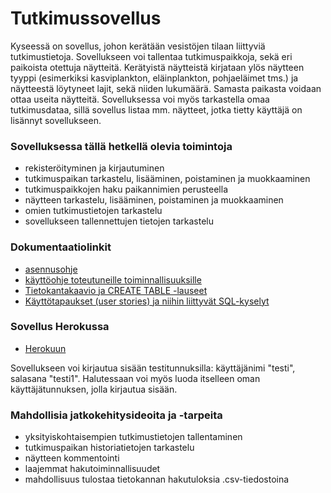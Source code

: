# Tutkimussovellus

Kyseessä on sovellus, johon kerätään vesistöjen tilaan liittyviä tutkimustietoja. Sovellukseen voi tallentaa tutkimuspaikkoja, sekä eri paikoista otettuja näytteitä. Kerätyistä näytteistä kirjataan ylös näytteen tyyppi (esimerkiksi kasviplankton, eläinplankton, pohjaeläimet tms.) ja näytteestä löytyneet lajit, sekä niiden lukumäärä. Samasta paikasta voidaan ottaa useita näytteitä. Sovelluksessa voi myös tarkastella omaa tutkimusdataa, sillä sovellus listaa mm. näytteet, jotka tietty käyttäjä on lisännyt sovellukseen.

### Sovelluksessa tällä hetkellä olevia toimintoja
- rekisteröityminen ja kirjautuminen
- tutkimuspaikan tarkastelu, lisääminen, poistaminen ja muokkaaminen
- tutkimuspaikkojen haku paikannimien perusteella
- näytteen tarkastelu, lisääminen, poistaminen ja muokkaaminen
- omien tutkimustietojen tarkastelu
- sovellukseen tallennettujen tietojen tarkastelu

### Dokumentaatiolinkit

- [asennusohje](https://github.com/ansolotli/Tutkimussovellus/blob/master/documentation/asennusohje.md)
- [käyttöohje toteutuneille toiminnallisuuksille](https://github.com/ansolotli/Tutkimussovellus/blob/master/documentation/kayttoohje.md)
- [Tietokantakaavio ja CREATE TABLE -lauseet](https://github.com/ansolotli/Tutkimussovellus/blob/master/documentation/tietokanta.md)
- [Käyttötapaukset (user stories) ja niihin liittyvät SQL-kyselyt](https://github.com/ansolotli/Tutkimussovellus/blob/master/documentation/userstories.md)

### Sovellus Herokussa

- [Herokuun](https://samplingapp.herokuapp.com/)

Sovellukseen voi kirjautua sisään testitunnuksilla: käyttäjänimi "testi", salasana "testi1".
Halutessaan voi myös luoda itselleen oman käyttäjätunnuksen, jolla kirjautua sisään.

### Mahdollisia jatkokehitysideoita ja -tarpeita
- yksityiskohtaisempien tutkimustietojen tallentaminen
- tutkimuspaikan historiatietojen tarkastelu
- näytteen kommentointi
- laajemmat hakutoiminnallisuudet
- mahdollisuus tulostaa tietokannan hakutuloksia .csv-tiedostoina
